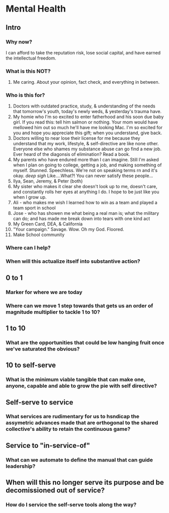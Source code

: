 # Mental Health

## Intro

### Why now?

I can afford to take the reputation risk, lose social capital, and have earned the intellectual freedom.

### What is this NOT?

1. Me caring. About your opinion, fact check, and everything in between.
### Who is this for?

1. Doctors with outdated practice, study, & understanding of the needs that tomorrow's youth, today's newly weds, & yesterday's trauma have.
2. My homie who I'm so excited to enter fatherhood and his soon due baby girl. If you read this: tell him salmon or nothing. Your mom would have mellowed him out so much he'll have me looking Mac. I'm so excited for you and hope you appreciate this gift; when you understand, give back.
3. Doctors willing to near lose their license for me because they understand that my work, lifestyle, & self-directive are like none other. Everyone else who shames my substance abuse can go find a new job. Ever heard of the diagonsis of elimination? Read a book.
4. My parents who have endured more than I can imagine. Still I'm asked when I plan on going to college, getting a job, and making something of myself. Stunned. Speechless. We're not on speaking terms rn and it's okay. *deep sigh* Like....What?! You can never satisfy these people...
5. Ilya, Sean, Jeremy, & Peter (both)
6. My sister who makes it clear she doesn't look up to me, doesn't care, and constantly rolls her eyes at anything I do. I hope to be just like you when I grow up.
7. Ali - who makes me wish I learned how to win as a team and played a team sport in school
8. Jose - who has showen me what being a real man is; what the military can do; and has made me break down into tears with one kind act
9. My Green Card, DEA, & California
10. "Your campaign." Savage. Wow. Oh my God. Floored.
11. Make School community

### Where can I help?

### When will this actualize itself into substantive action?

## 0 to 1

### Marker for where we are today

### Where can we move 1 step towards that gets us an order of magnitude multiplier to tackle 1 to 10?

## 1 to 10

### What are the opportunities that could be low hanging fruit once we've saturated the obvious?

## 10 to self-serve

### What is the minimum viable tangible that can make one, anyone, capable and able to grow the pie with self directive?

## Self-serve to service

### What services are rudimentary for us to hsndicap the assymetric advances made that are orthogonal to the shared collective's ability to retain the continuous game?

## Service to "in-service-of"

### What can we automate to define the manual that can guide leadership?

## When will this no longer serve its purpose and be decomissioned out of service?

### How do I service the self-serve tools along the way?
